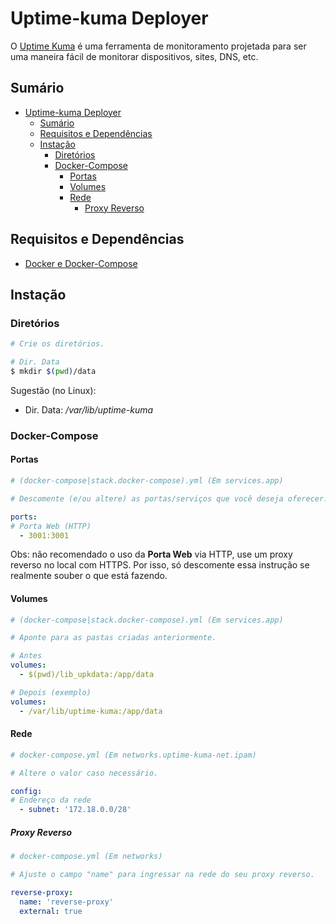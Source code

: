# Uptime-kuma Deployer

O [Uptime Kuma](https://uptime.kuma.pet) é uma ferramenta de monitoramento projetada para ser uma maneira fácil de monitorar dispositivos, sites, DNS, etc.

## Sumário

- [Uptime-kuma Deployer](#uptime-kuma-deployer)
  - [Sumário](#sumário)
  - [Requisitos e Dependências](#requisitos-e-dependências)
  - [Instação](#instação)
    - [Diretórios](#diretórios)
    - [Docker-Compose](#docker-compose)
      - [Portas](#portas)
      - [Volumes](#volumes)
      - [Rede](#rede)
        - [Proxy Reverso](#proxy-reverso)

## Requisitos e Dependências

- [Docker e Docker-Compose](https://docs.docker.com/)

## Instação

### Diretórios

```bash
# Crie os diretórios.

# Dir. Data
$ mkdir $(pwd)/data
```

Sugestão (no Linux):
- Dir. Data: */var/lib/uptime-kuma*

### Docker-Compose

#### Portas

```yml
# (docker-compose|stack.docker-compose).yml (Em services.app)

# Descomente (e/ou altere) as portas/serviços que você deseja oferecer.

ports:
# Porta Web (HTTP)
  - 3001:3001
```

Obs: não recomendado o uso da **Porta Web** via HTTP, use um proxy reverso no local com HTTPS. Por isso, só descomente essa instrução se realmente souber o que está fazendo.

#### Volumes

```yml
# (docker-compose|stack.docker-compose).yml (Em services.app)

# Aponte para as pastas criadas anteriormente.

# Antes
volumes:
  - $(pwd)/lib_upkdata:/app/data

# Depois (exemplo)
volumes:
  - /var/lib/uptime-kuma:/app/data
```

#### Rede

```yml
# docker-compose.yml (Em networks.uptime-kuma-net.ipam)

# Altere o valor caso necessário. 

config:
# Endereço da rede
  - subnet: '172.18.0.0/28'
```

##### Proxy Reverso

```yml
# docker-compose.yml (Em networks)

# Ajuste o campo "name" para ingressar na rede do seu proxy reverso.

reverse-proxy:
  name: 'reverse-proxy'
  external: true
```
